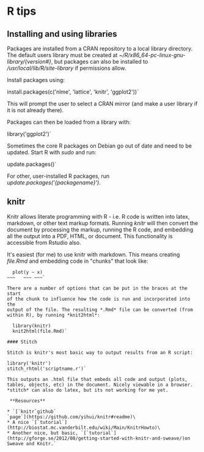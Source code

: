 # R tips

## Installing and using libraries

Packages are installed from a CRAN repository to a local library
directory. The default users library must be created at
*\~/R/x86\_64-pc-linux-gnu-library/{version#}*, but packages can also
be installed to */usr/local/lib/R/site-library* if permissions allow.

Install packages using:

  install.packages(c('nlme', 'lattice', 'knitr', 'ggplot2'))`

This will prompt the user to select a CRAN mirror (and make a user
library if it is not already there).

Packages can then be loaded from a library with:

  library('ggplot2')`

Sometimes the core R packages on Debian go out of date and need to be
updated. Start R with *sudo* and run:

  update.packages()`

For other, user-installed R packages, run
*update.packages('{packagename}')*.

## knitr

Knitr allows literate programming with R - i.e. R code is written into
latex, markdown, or other text markup formats. Running *knitr* will then
convert the document by processing the markup, running the R code, and
embedding all the output into a PDF, HTML, or document. This
functionality is accessible from Rstudio also.

It's easiest (for me) to use knitr with markdown. This means creating
*file.Rmd* and embedding code in "chunks" that look like:

~~~   ~~~{r} ~~~
  plot(y ~ x)
~~~   ~~~ ~~~`

There are a number of options that can be put in the braces at the start
of the chunk to influence how the code is run and incorporated into the
output of the file. The resulting *.Rmd* file can be converted (from
within R), by running *knit2html*:

  library(knitr)
  knit2html(file.Rmd)`

#### Stitch

Stitch is knitr's most basic way to output results from an R script:

library('knitr')
stitch_rhtml('scriptname.r')`

This outputs an .html file that embeds all code and output (plots,
tables, objects, etc) in the document. Nicely viewable in a browser.
*stitch* can also do latex, but its not working for me yet.

 **Resources**

* `[`knitr`github`
`page`](https://github.com/yihui/knitr#readme)\
* A nice `[`tutorial`](http://biostat.mc.vanderbilt.edu/wiki/Main/KnitrHowto)\
* Another nice, but basic, `[`tutorial`](http://gforge.se/2012/08/getting-started-with-knitr-and-sweave/)on Sweave and Knitr.`
